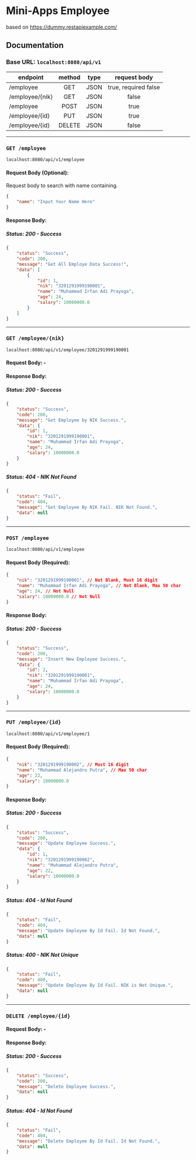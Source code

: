 # Mini-Apps Employee

based on https://dummy.restapiexample.com/

## Documentation

### Base URL: `localhost:8080/api/v1`

| endpoint        | method | type |     request body     |
| --------------- | :----: | :--: | :------------------: |
| /employee       |  GET   | JSON | true, required false |
| /employee/{nik} |  GET   | JSON |        false         |
| /employee       |  POST  | JSON |         true         |
| /employee/{id}  |  PUT   | JSON |         true         |
| /employee/{id}  | DELETE | JSON |        false         |

---

### `GET /employee`

```
localhost:8080/api/v1/employee
```

#### Request Body (Optional):

Request body to search with name containing.

```json
{
    "name": "Input Your Name Here"
}
```

#### Response Body:

##### Status: 200 - Success

```json
{
    "status": "Success",
    "code": 200,
    "message": "Get All Employe Data Success!",
    "data": [
        {
            "id": 1,
            "nik": "3201291999190001",
            "name": "Muhammad Irfan Adi Prayoga",
            "age": 24,
            "salary": 10000000.0
        }
    ]
}
```

---

### `GET /employee/{nik}`

```
localhost:8080/api/v1/employee/3201291999190001
```

#### Request Body: -

#### Response Body:

##### Status: 200 - Success

```json
{
    "status": "Success",
    "code": 200,
    "message": "Get Employee by NIK Success.",
    "data": {
        "id": 1,
        "nik": "3201291999190001",
        "name": "Muhammad Irfan Adi Prayoga",
        "age": 24,
        "salary": 10000000.0
    }
}
```

##### Status: 404 - NIK Not Found

```json
{
    "status": "Fail",
    "code": 404,
    "message": "Get Employee By NIK Fail. NIK Not Found.",
    "data": null
}
```

---

### `POST /employee`

```
localhost:8080/api/v1/employee
```

#### Request Body (Required):

```json
{
    "nik": "3201291999190001", // Not Blank, Must 16 digit
    "name": "Muhammad Irfan Adi Prayoga", // Not Blank, Max 50 char
    "age": 24, // Not Null
    "salary": 10000000.0 // Not Null
}
```

#### Response Body:

##### Status: 200 - Success

```json
{
    "status": "Success",
    "code": 200,
    "message": "Insert New Employee Success.",
    "data": {
        "id": 2,
        "nik": "3201291999190001",
        "name": "Muhammad Irfan Adi Prayoga",
        "age": 24,
        "salary": 10000000.0
    }
}
```

---

### `PUT /employee/{id}`

```
localhost:8080/api/v1/employee/1
```

#### Request Body (Required):

```json
{
    "nik": "3201291999190002", // Must 16 digit
    "name": "Muhammad Alejandro Putra", // Max 50 char
    "age": 22,
    "salary": 10000000.0
}
```

#### Response Body:

##### Status: 200 - Success

```json
{
    "status": "Success",
    "code": 200,
    "message": "Update Employee Success.",
    "data": {
        "id": 1,
        "nik": "3201291999190002",
        "name": "Muhammad Alejandro Putra",
        "age": 22,
        "salary": 10000000.0
    }
}
```

##### Status: 404 - Id Not Found

```json
{
    "status": "Fail",
    "code": 404,
    "message": "Update Employee By Id Fail. Id Not Found.",
    "data": null
}
```

##### Status: 400 - NIK Not Unique

```json
{
    "status": "Fail",
    "code": 400,
    "message": "Update Employee By Id Fail. NIK is Not Unique.",
    "data": null
}
```

---

### `DELETE /employee/{id}`

#### Request Body: -

#### Response Body:

##### Status: 200 - Success

```json
{
    "status": "Success",
    "code": 200,
    "message": "Delete Employee Success.",
    "data": null
}
```

##### Status: 404 - Id Not Found

```json
{
    "status": "Fail",
    "code": 404,
    "message": "Delete Employee By Id Fail. Id Not Found.",
    "data": null
}
```
